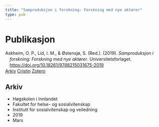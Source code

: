 ```yaml
---
title: "Samproduksjon i forskning: Forskning med nye aktører"
type: pub
---
```

<h1>Publikasjon</h1>
<article id="csl-bib-container-PZUX2EH7" class="csl-bib-container">
  <div class="csl-bib-body" style="line-height: 1.35; padding-left: 1em; text-indent:-1em;">
  <div class="csl-entry">Askheim, O. P., Lid, I. M., &amp; &#xD8;stensj&#xF8;, S. (Red.). (2019). <i>Samproduksjon i forskning: Forskning med nye akt&#xF8;rer</i>. Universitetsforlaget. <a href="https://doi.org/10.18261/9788215031675-2019">https://doi.org/10.18261/9788215031675-2019</a></div>
</div>
  <div class="csl-bib-buttons">
    <a href="#taxonomy-article-PZUX2EH7" class="csl-bib-button">Arkiv</a>
    <a href="https://app.cristin.no/results/show.jsf?id=1689034" alt="Cristin URL" class="csl-bib-button">Cristin</a>
    <a href="http://zotero.org/groups/5022929/items/PZUX2EH7" alt="Zotero URL" class="csl-bib-button">Zotero</a>
  </div>
  <div id="csl-bib-meta-container-PZUX2EH7"></div>
</article>
<div id="csl-bib-meta-PZUX2EH7" class="csl-bib-meta">
  <article id="taxonomy-article-PZUX2EH7" class="taxonomy-article">
    <h1>Arkiv</h1>
    <ul>
      <li>Høgskolen i Innlandet</li>
      <li>Fakultet for helse- og sosialvitenskap</li>
      <li>Institutt for sosialvitenskap og veiledning</li>
      <li>2019</li>
      <li>Mars</li>
    </ul>
  </article>
</div>
